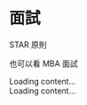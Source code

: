 # 面試

STAR 原則


也可以看 MBA 面試

<div class="insert_yt_video" yt-title="待業一年半，我如何找到年薪翻倍的工作" yt-url="kNQwR9YTWQk">
  Loading content...
</div>

<div class="insert_yt_video" yt-title="我是如何准备谷歌产品经理面试的？" yt-url="Z0_ikwQUEbs">
  Loading content...
</div>

<script src="https://posetmage.com/cdn/js/InsertYTVideo.js"></script>
